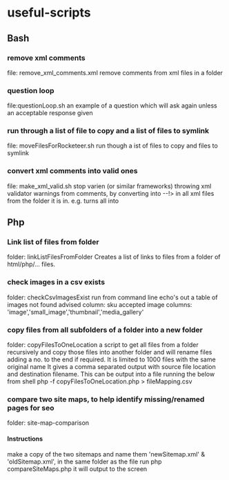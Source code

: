 # useful-scripts
## Bash
### remove xml comments
file: remove_xml_comments.xml
remove comments from xml files in a folder

### question loop
file:questionLoop.sh
an example of a question which will ask again unless an acceptable response given

### run through a list of file to copy and a list of files to symlink
file: moveFilesForRocketeer.sh
run though a ist of files to copy and files to symlink

### convert xml comments into valid ones 
file: make_xml_valid.sh
stop varien (or similar frameworks) throwing xml validator warnings from comments, by converting <!--< into <!-- and >--> into --!> in all xml files from the folder it is in.
e.g.
turns all <!-- <blah> text </blah> -->
into <!--blah> text </bah-->



## Php

### Link list of files from folder
folder: linkListFilesFromFolder
Creates a list of links to files from a folder of html/php/... files.


### check images in a csv exists 
folder: checkCsvImagesExist
run from command line
echo's out a table of images not found
advised column: sku
accepted image columns: 'image','small_image','thumbnail','media_gallery'


### copy files from all subfolders of a folder into a new folder
folder: copyFilesToOneLocation
a script to get all files from a folder recursively and copy those files into another folder and will rename files adding a no. to the end if required. It is limited to 1000 files with the same original name
It gives a comma separated output with source file location and destination filename. This can be output into a file running the below from shell
php -f copyFilesToOneLocation.php > fileMapping.csv


### compare two site maps, to help identify missing/renamed pages for seo
folder: site-map-comparison
#### Instructions
make a copy of the two sitemaps and name them 'newSitemap.xml' & 'oldSitemap.xml', in the same folder as the file
run php compareSiteMaps.php
it will output to the screen
